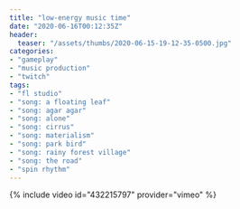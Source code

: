 ```yaml
---
title: "low-energy music time"
date: "2020-06-16T00:12:35Z"
header:
  teaser: "/assets/thumbs/2020-06-15-19-12-35-0500.jpg"
categories:
- "gameplay"
- "music production"
- "twitch"
tags:
- "fl studio"
- "song: a floating leaf"
- "song: agar agar"
- "song: alone"
- "song: cirrus"
- "song: materialism"
- "song: park bird"
- "song: rainy forest village"
- "song: the road"
- "spin rhythm"
---
```

{% include video id="432215797" provider="vimeo" %}
